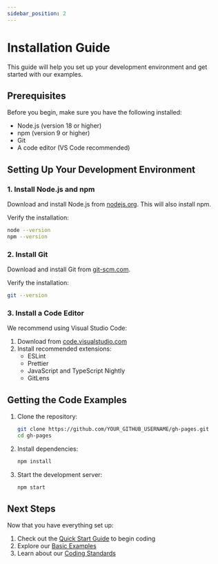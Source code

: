 ```yaml
---
sidebar_position: 2
---
```


# Installation Guide

This guide will help you set up your development environment and get started with our examples.

## Prerequisites

Before you begin, make sure you have the following installed:

- Node.js (version 18 or higher)
- npm (version 9 or higher)
- Git
- A code editor (VS Code recommended)

## Setting Up Your Development Environment

### 1. Install Node.js and npm

Download and install Node.js from [nodejs.org](https://nodejs.org/). This will also install npm.

Verify the installation:

```bash
node --version
npm --version
```

### 2. Install Git

Download and install Git from [git-scm.com](https://git-scm.com/).

Verify the installation:

```bash
git --version
```

### 3. Install a Code Editor

We recommend using Visual Studio Code:

1. Download from [code.visualstudio.com](https://code.visualstudio.com/)
2. Install recommended extensions:
   - ESLint
   - Prettier
   - JavaScript and TypeScript Nightly
   - GitLens

## Getting the Code Examples

1. Clone the repository:
   ```bash
   git clone https://github.com/YOUR_GITHUB_USERNAME/gh-pages.git
   cd gh-pages
   ```

2. Install dependencies:
   ```bash
   npm install
   ```

3. Start the development server:
   ```bash
   npm start
   ```

## Next Steps

Now that you have everything set up:

1. Check out the [Quick Start Guide](./quick-start) to begin coding
2. Explore our [Basic Examples](../examples/basic-examples)
3. Learn about our [Coding Standards](../best-practices/coding-standards) 